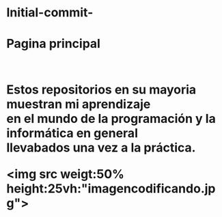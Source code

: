 # Initial-commit-
<h1>Pagina principal<h1> <br>
Estos repositorios en su mayoria muestran mi aprendizaje <br>
en el mundo de la programación y la informática en general <br>
llevabados una vez a la práctica.
  
<img src weigt:50% height:25vh:"imagencodificando.jpg">
